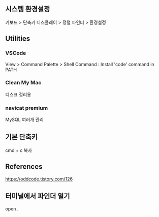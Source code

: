 
## 시스템 환경설정
키보드 > 단축키
디스플레이 > 정렬 
파인더 > 환경설정

## Utilities

### VSCode


View > Command Palette > Shell Command : Install 'code' command in PATH


### Clean My Mac
디스크 정리용

### navicat premium
MySQL 여러개 관리


## 기본 단축키

cmd + c 복사


## References
https://oddcode.tistory.com/126


## 터미널에서 파인더 열기
open .

